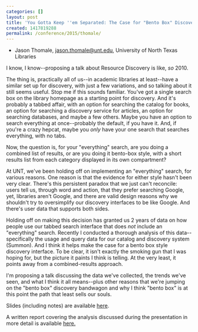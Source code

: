 ```yaml
---
categories: []
layout: post
title: 'You Gotta Keep ''em Separated: The Case for "Bento Box" Discovery Interfaces'
created: 1417819288
permalink: /conference/2015/thomale/
---
```

- Jason Thomale, jason.thomale@unt.edu, University of North Texas
Libraries

I know, I know--proposing a talk about Resource Discovery is like, *so*
2010.

The thing is, practically all of us--in academic libraries at
least--have a similar set up for discovery, with just a few variations,
and so talking about it still seems useful. Stop me if this sounds
familiar. You've got a single search box on the library homepage as a
starting point for discovery. And it's probably a tabbed affair, with an
option for searching the catalog for books, an option for searching a
discovery service for articles, an option for searching databases, and
maybe a few others. Maybe you have an option to search everything at
once--probably the default, if you have it. And, if you're a crazy
hepcat, maybe you *only* have your one search that searches everything,
with no tabs.

Now, the question is, for your "everything" search, are you doing a
combined list of results, or are you doing it bento-box style, with a
short results list from each category displayed in its own compartment?

At UNT, we've been holding off on implementing an "everything" search,
for various reasons. One reason is that the evidence for either style
hasn't been very clear. There's this persistent paradox that we just
can't reconcile: users tell us, through word and action, that they
prefer searching Google, yet, libraries aren't Google, and there are
valid design reasons why we shouldn't try to oversimplify our discovery
interfaces to be like Google. And there's user data that supports both
sides.

Holding off on making this decision has granted us 2 years of data on
how people use our tabbed search interface that does *not* include an
"everything" search. Recently I conducted a thorough analysis of this
data--specifically the usage and query data for our catalog and
discovery system (Summon). And I think it helps make the case for a
bento box style discovery interface. To be clear, it isn't exactly the
smoking gun that I was hoping for, but the picture it paints I think is
telling. At the very least, it points away from a combined-results
approach.

I'm proposing a talk discussing the data we've collected, the trends
we've seen, and what I think it all means--plus other reasons that we're
jumping on the "bento box" discovery bandwagon and why I think "bento
box" is at this point the path that least sells our souls.

Slides (including notes) are available <a href="https://github.com/jthomale/c4l2015-presentation">here</a>.

A written report covering the analysis discussed during the presentation in more detail is available <a href="http://digital.library.unt.edu/ark:/67531/metadc499075/">here.</a>
